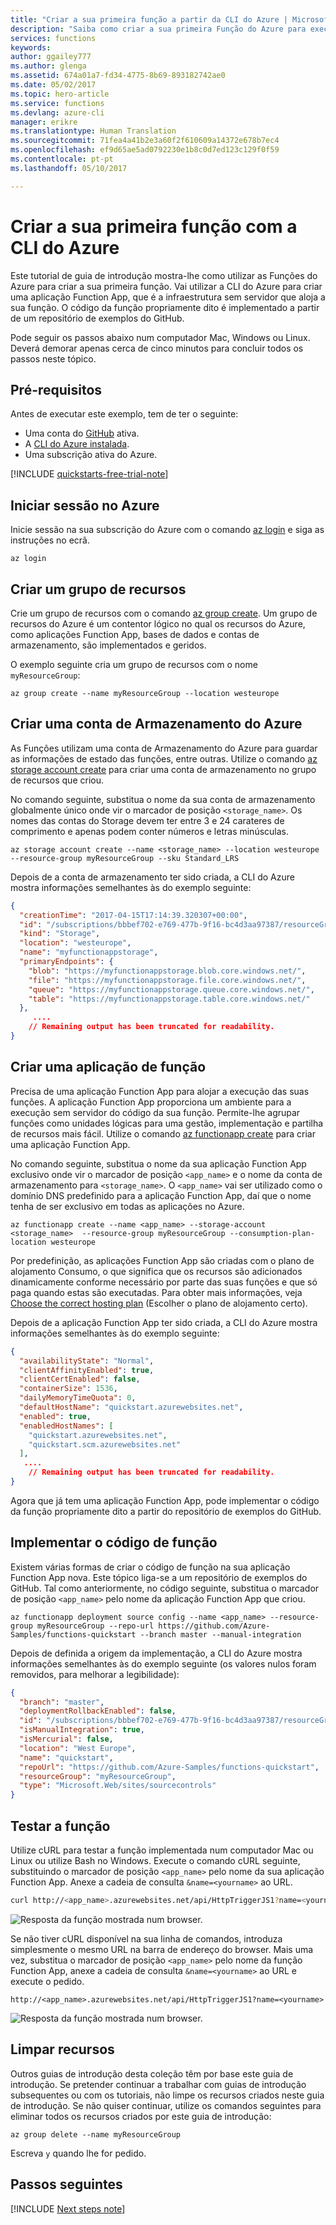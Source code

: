 ```yaml
---
title: "Criar a sua primeira função a partir da CLI do Azure | Microsoft Docs"
description: "Saiba como criar a sua primeira Função do Azure para execução sem servidor através da CLI do Azure."
services: functions
keywords: 
author: ggailey777
ms.author: glenga
ms.assetid: 674a01a7-fd34-4775-8b69-893182742ae0
ms.date: 05/02/2017
ms.topic: hero-article
ms.service: functions
ms.devlang: azure-cli
manager: erikre
ms.translationtype: Human Translation
ms.sourcegitcommit: 71fea4a41b2e3a60f2f610609a14372e678b7ec4
ms.openlocfilehash: ef9d65ae5ad0792230e1b8c0d7ed123c129f0f59
ms.contentlocale: pt-pt
ms.lasthandoff: 05/10/2017

---
```


# <a name="create-your-first-function-using-the-azure-cli"></a>Criar a sua primeira função com a CLI do Azure

Este tutorial de guia de introdução mostra-lhe como utilizar as Funções do Azure para criar a sua primeira função. Vai utilizar a CLI do Azure para criar uma aplicação Function App, que é a infraestrutura sem servidor que aloja a sua função. O código da função propriamente dito é implementado a partir de um repositório de exemplos do GitHub.    

Pode seguir os passos abaixo num computador Mac, Windows ou Linux. Deverá demorar apenas cerca de cinco minutos para concluir todos os passos neste tópico.

## <a name="prerequisites"></a>Pré-requisitos 

Antes de executar este exemplo, tem de ter o seguinte:

+ Uma conta do [GitHub](https://github.com) ativa. 
+ A [CLI do Azure instalada](https://docs.microsoft.com/cli/azure/install-azure-cli). 
+ Uma subscrição ativa do Azure.

[!INCLUDE [quickstarts-free-trial-note](../../includes/quickstarts-free-trial-note.md)]

## <a name="log-in-to-azure"></a>Iniciar sessão no Azure

Inicie sessão na sua subscrição do Azure com o comando [az login](/cli/azure/#login) e siga as instruções no ecrã. 

```azurecli
az login
```

## <a name="create-a-resource-group"></a>Criar um grupo de recursos

Crie um grupo de recursos com o comando [az group create](/cli/azure/group#create). Um grupo de recursos do Azure é um contentor lógico no qual os recursos do Azure, como aplicações Function App, bases de dados e contas de armazenamento, são implementados e geridos.

O exemplo seguinte cria um grupo de recursos com o nome `myResourceGroup`:

```azurecli
az group create --name myResourceGroup --location westeurope
```
## <a name="create-an-azure-storage-account"></a>Criar uma conta de Armazenamento do Azure

As Funções utilizam uma conta de Armazenamento do Azure para guardar as informações de estado das funções, entre outras. Utilize o comando [az storage account create](/cli/azure/storage/account#create) para criar uma conta de armazenamento no grupo de recursos que criou.

No comando seguinte, substitua o nome da sua conta de armazenamento globalmente único onde vir o marcador de posição `<storage_name>`. Os nomes das contas do Storage devem ter entre 3 e 24 carateres de comprimento e apenas podem conter números e letras minúsculas.

```azurecli
az storage account create --name <storage_name> --location westeurope --resource-group myResourceGroup --sku Standard_LRS
```

Depois de a conta de armazenamento ter sido criada, a CLI do Azure mostra informações semelhantes às do exemplo seguinte:

```json
{
  "creationTime": "2017-04-15T17:14:39.320307+00:00",
  "id": "/subscriptions/bbbef702-e769-477b-9f16-bc4d3aa97387/resourceGroups/myresourcegroup/...",
  "kind": "Storage",
  "location": "westeurope",
  "name": "myfunctionappstorage",
  "primaryEndpoints": {
    "blob": "https://myfunctionappstorage.blob.core.windows.net/",
    "file": "https://myfunctionappstorage.file.core.windows.net/",
    "queue": "https://myfunctionappstorage.queue.core.windows.net/",
    "table": "https://myfunctionappstorage.table.core.windows.net/"
  },
     ....
    // Remaining output has been truncated for readability.
}
```

## <a name="create-a-function-app"></a>Criar uma aplicação de função

Precisa de uma aplicação Function App para alojar a execução das suas funções. A aplicação Function App proporciona um ambiente para a execução sem servidor do código da sua função. Permite-lhe agrupar funções como unidades lógicas para uma gestão, implementação e partilha de recursos mais fácil. Utilize o comando [az functionapp create](/cli/azure/functionapp#create) para criar uma aplicação Function App. 

No comando seguinte, substitua o nome da sua aplicação Function App exclusivo onde vir o marcador de posição `<app_name>` e o nome da conta de armazenamento para `<storage_name>`. O `<app_name>` vai ser utilizado como o domínio DNS predefinido para a aplicação Function App, daí que o nome tenha de ser exclusivo em todas as aplicações no Azure. 

```azurecli
az functionapp create --name <app_name> --storage-account  <storage_name>  --resource-group myResourceGroup --consumption-plan-location westeurope
```
Por predefinição, as aplicações Function App são criadas com o plano de alojamento Consumo, o que significa que os recursos são adicionados dinamicamente conforme necessário por parte das suas funções e que só paga quando estas são executadas. Para obter mais informações, veja [Choose the correct hosting plan](functions-scale.md) (Escolher o plano de alojamento certo). 

Depois de a aplicação Function App ter sido criada, a CLI do Azure mostra informações semelhantes às do exemplo seguinte:

```json
{
  "availabilityState": "Normal",
  "clientAffinityEnabled": true,
  "clientCertEnabled": false,
  "containerSize": 1536,
  "dailyMemoryTimeQuota": 0,
  "defaultHostName": "quickstart.azurewebsites.net",
  "enabled": true,
  "enabledHostNames": [
    "quickstart.azurewebsites.net",
    "quickstart.scm.azurewebsites.net"
  ],
   ....
    // Remaining output has been truncated for readability.
}
```

Agora que já tem uma aplicação Function App, pode implementar o código da função propriamente dito a partir do repositório de exemplos do GitHub.

## <a name="deploy-your-function-code"></a>Implementar o código de função  

Existem várias formas de criar o código de função na sua aplicação Function App nova. Este tópico liga-se a um repositório de exemplos do GitHub. Tal como anteriormente, no código seguinte, substitua o marcador de posição `<app_name>` pelo nome da aplicação Function App que criou. 

```azurecli
az functionapp deployment source config --name <app_name> --resource-group myResourceGroup --repo-url https://github.com/Azure-Samples/functions-quickstart --branch master --manual-integration
```
Depois de definida a origem da implementação, a CLI do Azure mostra informações semelhantes às do exemplo seguinte (os valores nulos foram removidos, para melhorar a legibilidade):

```json
{
  "branch": "master",
  "deploymentRollbackEnabled": false,
  "id": "/subscriptions/bbbef702-e769-477b-9f16-bc4d3aa97387/resourceGroups/myResourceGroup/...",
  "isManualIntegration": true,
  "isMercurial": false,
  "location": "West Europe",
  "name": "quickstart",
  "repoUrl": "https://github.com/Azure-Samples/functions-quickstart",
  "resourceGroup": "myResourceGroup",
  "type": "Microsoft.Web/sites/sourcecontrols"
}
```

## <a name="test-the-function"></a>Testar a função

Utilize cURL para testar a função implementada num computador Mac ou Linux ou utilize Bash no Windows. Execute o comando cURL seguinte, substituindo o marcador de posição `<app_name>` pelo nome da sua aplicação Function App. Anexe a cadeia de consulta `&name=<yourname>` ao URL.

```bash
curl http://<app_name>.azurewebsites.net/api/HttpTriggerJS1?name=<yourname>
```  

![Resposta da função mostrada num browser.](./media/functions-create-first-azure-function-azure-cli/functions-azure-cli-function-test-curl.png)  

Se não tiver cURL disponível na sua linha de comandos, introduza simplesmente o mesmo URL na barra de endereço do browser. Mais uma vez, substitua o marcador de posição `<app_name>` pelo nome da função Function App, anexe a cadeia de consulta `&name=<yourname>` ao URL e execute o pedido. 

    http://<app_name>.azurewebsites.net/api/HttpTriggerJS1?name=<yourname>
   
![Resposta da função mostrada num browser.](./media/functions-create-first-azure-function-azure-cli/functions-azure-cli-function-test-browser.png)  

## <a name="clean-up-resources"></a>Limpar recursos

Outros guias de introdução desta coleção têm por base este guia de introdução. Se pretender continuar a trabalhar com guias de introdução subsequentes ou com os tutoriais, não limpe os recursos criados neste guia de introdução. Se não quiser continuar, utilize os comandos seguintes para eliminar todos os recursos criados por este guia de introdução:

```azurecli
az group delete --name myResourceGroup
```
Escreva `y` quando lhe for pedido.

## <a name="next-steps"></a>Passos seguintes

[!INCLUDE [Next steps note](../../includes/functions-quickstart-next-steps.md)]

